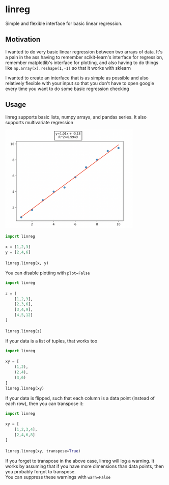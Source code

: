 # linreg

Simple and flexible interface for basic linear regression.

## Motivation

I wanted to do very basic linear regression between two arrays of data.
It's a pain in the ass having to remember scikit-learn's interface for regression,
remember matplotlib's interface for plotting, and also having to do things like `np.array(x).reshape(1,-1)` 
so that it works with sklearn

I wanted to create an interface that is as simple as possible and also relatively flexible with your input
so that you don't have to open google every time you want to do some basic regression checking

## Usage

linreg supports basic lists, numpy arrays, and pandas series. It also supports multivariate regression

<img src="https://raw.githubusercontent.com/purpleladydragons/linreg/main/img/plot.png" width=400>

```python
import linreg

x = [1,2,3]
y = [2,4,6]

linreg.linreg(x, y)
```

You can disable plotting with `plot=False`

```python
import linreg

z = [
    [1,2,3],
    [2,3,6],
    [3,4,9],
    [4,5,12]
]

linreg.linreg(z)
```

If your data is a list of tuples, that works too
```python
import linreg

xy = [
    (1,2),
    (2,4),
    (3,6)
]
linreg.linreg(xy)
```

If your data is flipped, such that each column is a data point (instead of each row), then you can transpose it:
```python
import linreg

xy = [
    [1,2,3,4],
    [2,4,6,8]
]

linreg.linreg(xy, transpose=True)
```

If you forget to transpose in the above case, linreg will log a warning. 
It works by assuming that if you have more dimensions than data points, then you probably forgot to transpose.  
You can suppress these warnings with `warn=False`
